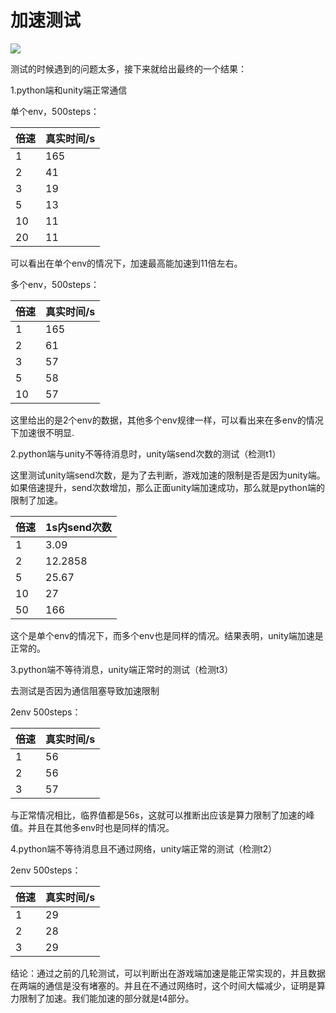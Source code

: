 # 加速测试

![](https://static.xingzheai.cn/5de7ebb495ff4b94a0a5a70099172ded.png)

测试的时候遇到的问题太多，接下来就给出最终的一个结果：

1.python端和unity端正常通信

单个env，500steps：

| 倍速 | 真实时间/s |
| ---- | ---------- |
| 1    | 165        |
| 2    | 41         |
| 3    | 19         |
| 5    | 13         |
| 10   | 11         |
| 20   | 11         |

可以看出在单个env的情况下，加速最高能加速到11倍左右。

多个env，500steps：

| 倍速 | 真实时间/s |
| ---- | ---------- |
| 1    | 165        |
| 2    | 61         |
| 3    | 57         |
| 5    | 58         |
| 10   | 57         |

这里给出的是2个env的数据，其他多个env规律一样，可以看出来在多env的情况下加速很不明显.



2.python端与unity不等待消息时，unity端send次数的测试（检测t1）

这里测试unity端send次数，是为了去判断，游戏加速的限制是否是因为unity端。如果倍速提升，send次数增加，那么正面unity端加速成功，那么就是python端的限制了加速。

| 倍速 | 1s内send次数 |
| ---- | ------------ |
| 1    | 3.09         |
| 2    | 12.2858      |
| 5    | 25.67        |
| 10   | 27           |
| 50   | 166          |

这个是单个env的情况下，而多个env也是同样的情况。结果表明，unity端加速是正常的。



3.python端不等待消息，unity端正常时的测试（检测t3）

去测试是否因为通信阻塞导致加速限制

2env  500steps：

| 倍速 | 真实时间/s |
| ---- | ---------- |
| 1    | 56         |
| 2    | 56         |
| 3    | 57         |

与正常情况相比，临界值都是56s，这就可以推断出应该是算力限制了加速的峰值。并且在其他多env时也是同样的情况。



4.python端不等待消息且不通过网络，unity端正常的测试（检测t2）

2env 500steps：

| 倍速 | 真实时间/s |
| ---- | ---------- |
| 1    | 29         |
| 2    | 28         |
| 3    | 29         |



结论：通过之前的几轮测试，可以判断出在游戏端加速是能正常实现的，并且数据在两端的通信是没有堵塞的。并且在不通过网络时，这个时间大幅减少，证明是算力限制了加速。我们能加速的部分就是t4部分。

